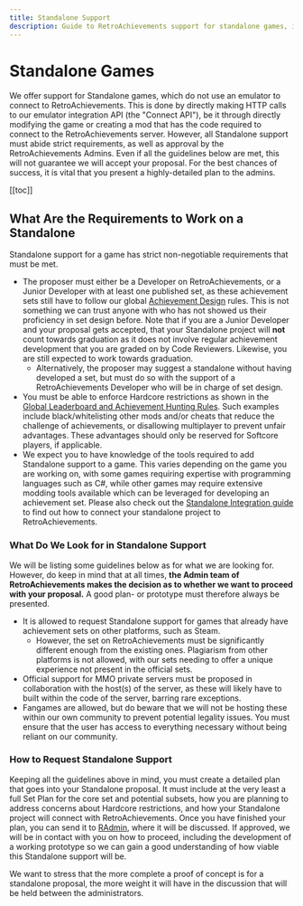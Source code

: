 ```yaml
---
title: Standalone Support
description: Guide to RetroAchievements support for standalone games, including requirements, evaluation criteria, and the proposal process for games that don't use emulators.
---
```


# Standalone Games

We offer support for Standalone games, which do not use an emulator to connect to RetroAchievements. This is done by directly making HTTP calls to our emulator integration API (the "Connect API"), be it through directly modifying the game or creating a mod that has the code required to connect to the RetroAchievements server. However, all Standalone support must abide strict requirements, as well as approval by the RetroAchievements Admins. Even if all the guidelines below are met, this will not guarantee we will accept your proposal. For the best chances of success, it is vital that you present a highly-detailed plan to the admins.

[[toc]]

## What Are the Requirements to Work on a Standalone

Standalone support for a game has strict non-negotiable requirements that must be met.

- The proposer must either be a Developer on RetroAchievements, or a Junior Developer with at least one published set, as these achievement sets still have to follow our global [Achievement Design](https://docs.retroachievements.org/developer-docs/achievement-design.html) rules. This is not something we can trust anyone with who has not showed us their proficiency in set design before. Note that if you are a Junior Developer and your proposal gets accepted, that your Standalone project will **not** count towards graduation as it does not involve regular achievement development that you are graded on by Code Reviewers. Likewise, you are still expected to work towards graduation.
  - Alternatively, the proposer may suggest a standalone without having developed a set, but must do so with the support of a RetroAchievements Developer who will be in charge of set design.
- You must be able to enforce Hardcore restrictions as shown in the [Global Leaderboard and Achievement Hunting Rules](https://docs.retroachievements.org/guidelines/users/global-leaderboard-and-achievement-hunting-rules.html). Such examples include black/whitelisting other mods and/or cheats that reduce the challenge of achievements, or disallowing multiplayer to prevent unfair advantages. These advantages should only be reserved for Softcore players, if applicable.
- We expect you to have knowledge of the tools required to add Standalone support to a game. This varies depending on the game you are working on, with some games requiring expertise with programming languages such as C#, while other games may require extensive modding tools available which can be leveraged for developing an achievement set. Please also check out the [Standalone Integration guide](https://api-docs.retroachievements.org/connect/standalone.html) to find out how to connect your standalone project to RetroAchievements.

### What Do We Look for in Standalone Support

We will be listing some guidelines below as for what we are looking for. However, do keep in mind that at all times, **the Admin team of RetroAchievements makes the decision as to whether we want to proceed with your proposal.** A good plan- or prototype must therefore always be presented.

- It is allowed to request Standalone support for games that already have achievement sets on other platforms, such as Steam.
  - However, the set on RetroAchievements must be significantly different enough from the existing ones. Plagiarism from other platforms is not allowed, with our sets needing to offer a unique experience not present in the official sets.
- Official support for MMO private servers must be proposed in collaboration with the host(s) of the server, as these will likely have to built within the code of the server, barring rare exceptions.
- Fangames are allowed, but do beware that we will not be hosting these within our own community to prevent potential legality issues. You must ensure that the user has access to everything necessary without being reliant on our community.

### How to Request Standalone Support

Keeping all the guidelines above in mind, you must create a detailed plan that goes into your Standalone proposal. It must include at the very least a full Set Plan for the core set and potential subsets, how you are planning to address concerns about Hardcore restrictions, and how your Standalone project will connect with RetroAchievements. Once you have finished your plan, you can send it to [RAdmin](https://retroachievements.org/user/radmin), where it will be discussed. If approved, we will be in contact with you on how to proceed, including the development of a working prototype so we can gain a good understanding of how viable this Standalone support will be.

We want to stress that the more complete a proof of concept is for a standalone proposal, the more weight it will have in the discussion that will be held between the administrators.

